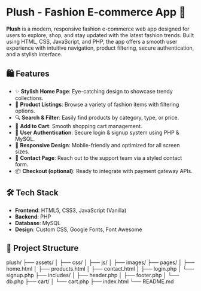 # Plush - Fashion E-commerce App 💖

**Plush** is a modern, responsive fashion e-commerce web app designed for users to explore, shop, and stay updated with the latest fashion trends. Built using HTML, CSS, JavaScript, and PHP, the app offers a smooth user experience with intuitive navigation, product filtering, secure authentication, and a stylish interface.

## 🛍️ Features

- ✨ **Stylish Home Page**: Eye-catching design to showcase trendy collections.
- 👗 **Product Listings**: Browse a variety of fashion items with filtering options.
- 🔍 **Search & Filter**: Easily find products by category, type, or price.
- 🛒 **Add to Cart**: Smooth shopping cart management.
- 🔐 **User Authentication**: Secure login & signup system using PHP & MySQL.
- 📱 **Responsive Design**: Mobile-friendly and optimized for all screen sizes.
- 📩 **Contact Page**: Reach out to the support team via a styled contact form.
- 📦 **Checkout (optional)**: Ready to integrate with payment gateway APIs.

## 🛠️ Tech Stack

- **Frontend**: HTML5, CSS3, JavaScript (Vanilla)
- **Backend**: PHP
- **Database**: MySQL
- **Design**: Custom CSS, Google Fonts, Font Awesome

## 📁 Project Structure

plush/
├── assets/
│ ├── css/
│ ├── js/
│ ├── images/
├── pages/
│ ├── home.html
│ ├── products.html
│ ├── contact.html
│ ├── login.php
│ └── signup.php
├── includes/
│ ├── header.php
│ ├── footer.php
│ └── db.php
├── cart/
│ └── cart.php
├── index.html
└── README.md
